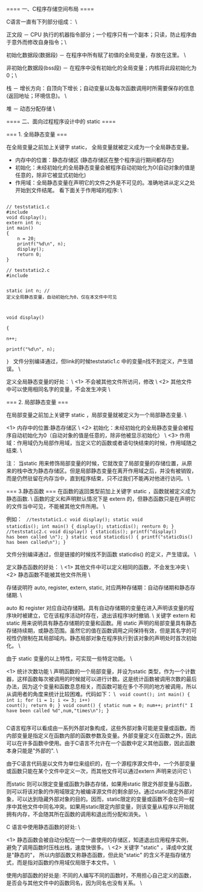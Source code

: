==== 一、C程序存储空间布局 ====

C语言一直有下列部分组成： \\ 

正文段 － CPU 执行的机器指令部分；一个程序只有一个副本；只读，防止程序由于意外而修改自身指令；\\ 

初始化数据段(数据段) － 在程序中所有赋了初值的全局变量，存放在这里。 \\ 

非初始化数据段(bss段) － 在程序中没有初始化的全局变量；内核将此段初始化为0；\\ 

栈 － 增长方向：自顶向下增长；自动变量以及每次函数调用时所需要保存的信息(返回地址；环境信息)。 \\ 

堆 － 动态分配存储 \\ 

==== 二、面向过程程序设计中的 static ====

=== 1. 全局静态变量 ===

在全局变量之前加上关键字 static， 全局变量就被定义成为一个全局静态变量。
  * 内存中的位置：静态存储区 (静态存储区在整个程序运行期间都存在)
  * 初始化：未经初始化的全局静态变量会被程序自动初始化为0(自动对象的值是任意的，除非它被显式初始化)
  * 作用域：全局静态变量在声明它的文件之外是不可见的。准确地讲从定义之处开始到文件结尾。
看下面关于作用域的程序: \\ 
<code c>
// teststatic1.c
#include <stdio.h>
void display();                                                                        
extern int n;                                                                          
int main()                                                                             
{                                                                                      
	n = 20;                                                                            
	printf("%d\n", n);                                                                 
	display();                                                                         
	return 0;                                                                          
}	
</code>
<code c>
// teststatic2.c
#include <stdio.h>

static int n; // 定义全局静态变量，自动初始化为0，仅在本文件中可见                     

void display()                                                                         
{                                                                                      
	n++;                                                                               
	printf("%d\n", n);                                                                 
} 
</code>
文件分别编译通过，但link的时候teststatic1.c 中的变量n找不到定义，产生错误。 \\ 

定义全局静态变量的好处： \\ 
<1> 不会被其他文件所访问，修改 \\ 
<2> 其他文件中可以使用相同名字的变量，不会发生冲突 \\ 

=== 2. 局部静态变量 ===

在局部变量之前加上关键字 static ，局部变量就被定义为一个局部静态变量. \\ 

<1> 内存中的位置:静态存储区 \\ 
<2> 初始化：未经初始化的全局静态变量会被程序自动初始化为0（自动对象的值是任意的，除非他被显示初始化） \\ 
<3> 作用域：作用域仍为局部作用域，当定义它的函数或者语句快结束的时候，作用域随之结束. \\ 

注： 当static 用来修饰局部变量的时候，它就改变了局部变量的存储位置，从原来的栈中改为静态存储区。但是局部静态变量在离开作用域之后，并没有被销毁，而是仍然驻留在内存当中，直到程序结束，只不过我们不能再对他进行访问。 \\ 

=== 3.静态函数 ===
在函数的返回类型前加上关键字 static ，函数就被定义成为静态函数. \\ 
函数的定义和声明默认情况下是 extern 的，但静态函数只是在声明它的文件当中可见，不能被其他文件所用。 \\ 

例如：
<code c>
//teststatic1.c
void display();
static void staticdis();
int main()
{
	display();
	staticdis();
	renturn 0;
}
</code>
<code c>
//teststatic2.c
void display()
{
	staticdis();
	printf("display() has been called \n");
}
static void staticdis()
{
	printf("staticDis() has been called\n");
}
</code>

文件分别编译通过，但是链接的时候找不到函数 staticdis() 的定义，产生错误。 \\ 

定义静态函数的好处： \\ 
<1> 其他文件中可以定义相同的函数，不会发生冲突 \\ 
<2> 静态函数不能被其他文件所用 \\ 

存储说明符 auto, register, extern, static, 对应两种存储期：自动存储期和静态存储期.  \\ 

auto 和 register 对应自动存储期。具有自动存储期的变量在进入声明该变量的程序块时被建立，它在该程序活动时存在，退出该程序块时撤销. \\ 
关键字 extern 和 static 用来说明具有静态存储期的变量和函数。用 static 声明的局部变量具有静态存储持续期，或静态范围。虽然它的值在函数调用之间保持有效，但是其名字的可视性仍限制在其局部域内。静态局部对象在程序执行到该对象的声明处时首次初始化。 \\ 

由于 static 变量的以上特性，可实现一些特定功能。 \\ 

<1> 统计次数功能 \\ 
声明函数的一个局部变量，并设为static 类型，作为一个计数器，这样函数每次被调用的时候就可以进行计数。这是统计函数被调用次数的最后办法，因为这个变量和函数息息相关，而函数可能在多个不同的地方被调用，所以从调用者的角度来统计比较困难。代码如下： \\ 
<code c>
void count();
int main()
{
	int i;
	for (i = 1; i <= 3; i++)
		count();
	return 0;
}
void count()
{
	static num = 0;
	num++;
	printf(" I have been called %d",num,"times\n");
}                                                           
</code>


C语言程序可以看成由一系列外部对象构成，这些外部对象可能是变量或函数。而内部变量是指定义在函数内部的函数参数及变量。外部变量定义在函数之外，因此可以在许多函数中使用。由于C语言不允许在一个函数中定义其他函数，因此函数本身只能是"外部的". \\ 

由于C语言代码是以文件为单位来组织的，在一个源程序源文件中，一个外部变量或函数只能在某个文件中定义一次，而其他文件可以通过extern 声明来访问它 \\ 

而static 则可以限定变量或函数为静态存储，如果用static 限定外部变量与函数，则可以将该对象的作用域限定为被编译源文件的剩余部分。通过static限定外部对象，可以达到隐藏外部对象的目的。因而，static限定的变量或函数不会在同一程序中其他文件中同名冲突。如果用static限定内部变量，则该变量从程序以开始就拥有内存，不会随其所在函数的调用和退出而分配和消失。 \\ 

C 语言中使用静态函数的好处: \\ 

<1> 静态函数会被自动分配在一个一直使用的存储区，知道退出应用程序实例，避免了调用函数时压栈出栈，速度快很多。 \\ 
<2> 关键字 "static" ，译成中文就是"静态的"， 所以内部函数又称静态函数，但此处"static" 的含义不是指存储方式，而是指对函数的作用域仅局限于本文件。 \\ 

使用内部函数的好处是: 不同的人编写不同的函数时，不用担心自己定义的函数，是否会与其他文件中的函数同名，因为同名也没有关系。 \\ 

